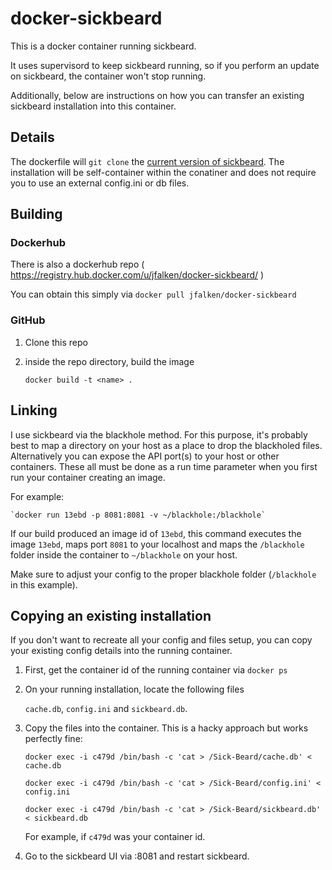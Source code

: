 # docker-sickbeard

This is a docker container running sickbeard.

It uses supervisord to keep sickbeard running, so if you perform an update on sickbeard, the container won't stop running.

Additionally, below are instructions on how you can transfer an existing sickbeard installation into this container.

## Details

The dockerfile will `git clone` the [current version of sickbeard](https://github.com/midgetspy/Sick-Beard). The installation will be self-container within the conatiner and does not require you to use an external config.ini or db files.

## Building

### Dockerhub

There is also a dockerhub repo ( https://registry.hub.docker.com/u/jfalken/docker-sickbeard/ )

You can obtain this simply via `docker pull jfalken/docker-sickbeard`

### GitHub

1. Clone this repo
2. inside the repo directory, build the image

	`docker build -t <name> .`



## Linking

I use sickbeard via the blackhole method. For this purpose, it's probably best to map a directory on your host as a place to drop the blackholed files. Alternatively you can expose the API port(s) to your host or other containers. These all must be done as a run time parameter when you first run your container creating an image. 

For example:

	`docker run 13ebd -p 8081:8081 -v ~/blackhole:/blackhole`
	
If our build produced an image id of `13ebd`, this command executes the image `13ebd`, maps port `8081` to your localhost and maps the `/blackhole` folder inside the container to `~/blackhole` on your host.

Make sure to adjust your config to the proper blackhole folder (`/blackhole` in this example).

## Copying an existing installation

If you don't want to recreate all your config and files setup, you can copy your existing config details into the running container.

1. First, get the container id of the running container via `docker ps`
2. On your running installation, locate the following files

	`cache.db`, `config.ini` and `sickbeard.db`.
	
3. Copy the files into the container. This is a hacky approach but works perfectly fine: 

	`docker exec -i c479d /bin/bash -c 'cat > /Sick-Beard/cache.db' < cache.db`
	
	`docker exec -i c479d /bin/bash -c 'cat > /Sick-Beard/config.ini' < config.ini`
	
	`docker exec -i c479d /bin/bash -c 'cat > /Sick-Beard/sickbeard.db' < sickbeard.db`
	
	For example, if `c479d` was your container id.
	
4. Go to the sickbeard UI via :8081 and restart sickbeard.
